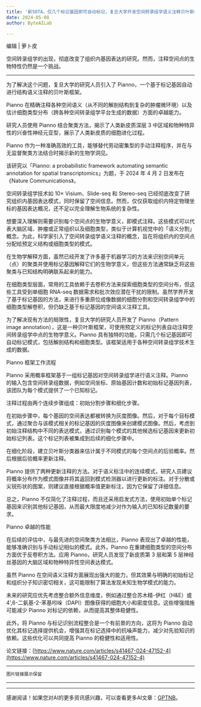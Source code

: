 ```yaml
---
title: '新SOTA，仅几个标记基因即可自动标记，复旦大学开发空间转录组学语义注释贝叶斯框架'
date: 2024-05-08
author: ByteAILab

---
```


编辑 | 萝卜皮

空间转录组学的出现，彻底改变了组织内基因表达的研究。然而，注释空间点的生物特性仍然是一个挑战。

---


为了解决这个问题，复旦大学的研究人员引入了 Pianno，一个基于标记基因自动进行结构语义注释的贝叶斯框架。

Pianno 在精确注释各种空间语义（从不同的解剖结构到复杂的肿瘤微环境）以及估计细胞类型分布（跨各种空间转录组学平台生成的数据）方面的卓越能力。

研究人员使用 Pianno 结合聚类方法，揭示了人类新皮质深层 3 中区域和物种特异性的兴奋性神经元亚型，展示了人类新皮质的细胞进化过程。

Pianno 作为一种准确高效的工具，能够替代劳动密集型的手动注释程序，并在与无监督聚类方法结合时揭示新的生物学洞见。

该研究以「Pianno: a probabilistic framework automating semantic annotation for spatial transcriptomics」为题，于 2024 年 4 月 2 日发布在《Nature Communications》。

空间转录组学技术如 10× Visium、Slide-seq 和 Stereo-seq 已经彻底改变了研究组织内基因表达模式，同时保留了空间信息。然而，仅仅获取组织内特定物理坐标的基因表达概况，还不足以完全理解生物系统的复杂性。

想要深入理解则需要识别每个空间点的生物学意义，即模式注释。这些模式可以代表大脑区域、肿瘤或正常组织以及细胞类型，类似于计算机视觉中的「语义分割」概念。为此，科学家引入了空间转录组学语义注释的概念，旨在将组织内的空间点分配给预定义结构或细胞类型的模式。

在生物学解释方面，虽然已经开发了许多基于机器学习的方法来识别空间单元（点）的聚类并使用标记基因解释它们的生物学意义，但这些方法通常缺乏将这些聚类与已知结构明确联系起来的能力。

在细胞类型层面，常用的工具依赖于去卷积方法来探索细胞类型的空间分布，但这些工具受到单细胞 RNA-seq 数据需求和批次效应潜在干扰的限制。虽然学界开发了基于标记基因的方法，来进行多重原位成像数据的细胞分割和空间转录组学中的细胞类型解卷积，但仍缺乏基于标记基因的空间语义注释工具。

为了解决现有方法的局限性，复旦大学的研究人员开发了 Pianno（Pattern image annotation），这是一种贝叶斯框架，可使用预定义的标记列表自动注释空间转录组学中点的生物学意义。Pianno 具有独特的功能，只需几个标记基因即可自动标记模式，包括解剖结构和细胞类型。该框架适用于各种空间转录组学技术生成的数据。

Pianno 框架工作流程

Pianno 采用概率框架基于一组标记基因对空间转录组学进行语义注释。Pianno 的输入包含空间转录组数据，例如空间坐标、原始基因计数和初始标记基因列表，该团队为每个模式提供了一个已知标记。

注释过程由两个连续步骤组成：初始分割步骤和细化步骤。

在初始步骤中，每个基因的空间表达都被转换为灰度图像。然后，对于每个目标模式，通过聚合与该模式相关的标记基因的灰度图像来创建模式图像。然后，考虑到初始注释结构中不同的表达模式，通过识别每个模式的其他候选标记基因来更新初始标记列表。这个标记列表被集成到后续的细化步骤中。

在细化阶段，建立贝叶斯分类器来估计属于不同模式的每个空间点的后验概率。然后根据后验概率更新注释。

Pianno 提供了两种更新注释的方法。对于语义标注中的连续模式，研究人员建议将概率分布作为模式图像并将其返回到模式检测器以进行更新的标注。对于分散或尖锐形状的图案，则建议直接根据概率值更新标注，因为它保留了详细信息。

总之，Pianno 不仅简化了注释过程，而且还采用启发式方法，使用初始单个标记基因来识别其他标记基因，从而最大限度地减少对作为输入的已知标记数量的要求。

Pianno 卓越的性能

在后续的评估中，与最先进的空间聚类方法相比，Pianno 表现出了卓越的性能，能够准确识别与手动标记相似的模式。此外，Pianno 在重建细胞类型的空间分布方面优于反卷积方法。应用 Pianno，研究人员发现了新皮质第 3 层和第 5 层神经丝基因的大脑区域和物种特异性空间表达模式。

虽然 Pianno 在空间语义注释方面展现出强大的能力，但其效果与明确的初始标记和组织分子知识密切相关，这可能限制了算法发现未知生物学模式的能力。

未来的研究应优先考虑整合额外信息维度，例如通过整合苏木精-伊红（H&E）或 4',6-二氨基-2-苯基吲哚（DAPI）图像获得的细胞大小和密度信息。这些增强措施可能减少 Pianno 对标记的依赖，从而提高其整体稳健性。

此外，将 Pianno 与标记识别流程整合是一个有前景的方向，这将为 Pianno 自动优化其标记选择提供机会，增强其在标记选择中的抗噪声能力，减少对先验知识的依赖。这些优化可以共同提高 Pianno 的稳健性和适用性。

论文链接：[https://www.nature.com/articles/s41467-024-47152-4](https://www.nature.com/articles/s41467-024-47152-4)

---

```markdown
图片链接展示保留
```

---
---
感谢阅读！如果您对AI的更多资讯感兴趣，可以查看更多AI文章：[GPTNB](https://gptnb.com)。